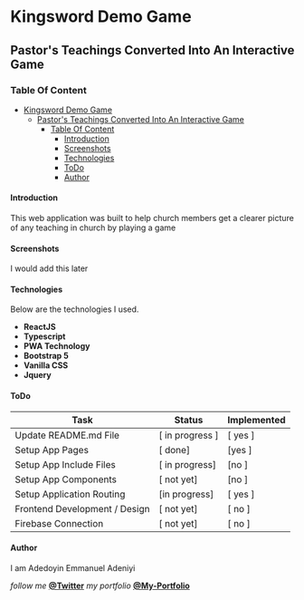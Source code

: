 # Kingsword Demo Game

## Pastor's Teachings Converted Into An Interactive Game

### Table Of Content

- [Kingsword Demo Game](#kingsword-demo-game)
  - [Pastor's Teachings Converted Into An Interactive Game](#pastors-teachings-converted-into-an-interactive-game)
    - [Table Of Content](#table-of-content)
      - [Introduction](#introduction)
      - [Screenshots](#screenshots)
      - [Technologies](#technologies)
      - [ToDo](#todo)
      - [Author](#author)



#### Introduction
This web application was built to help church members get a clearer picture of any teaching in church by playing a game 


#### Screenshots

I would add this later 



#### Technologies
Below are the technologies I used.
- **ReactJS**
- **Typescript**
- **PWA Technology**
- **Bootstrap 5**
- **Vanilla CSS**
- **Jquery**


#### ToDo

| Task | Status | Implemented |
| ---- | ------ | ----------- |
| Update README.md File | [ in progress ] | [ yes ] |
| Setup App Pages | [ done] | [yes ] |
| Setup App Include Files | [ in progress] | [no ] |
| Setup App Components | [ not yet] | [no ] |
| Setup Application Routing | [in progress] | [ yes ] |
| Frontend Development / Design | [ not yet] | [ no ] |
| Firebase Connection | [ not yet] | [ no ] |



#### Author

I am Adedoyin Emmanuel Adeniyi

*follow me* **[@Twitter](https://twitter.com/Emmysoft_Tm/)**
*my portfolio* **[@My-Portfolio](https://adedoyin-emmanuel.netlify.app/)**
